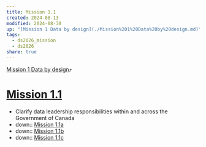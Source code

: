 ```yaml
---
title: Mission 1.1
created: 2024-08-13
modified: 2024-08-30
up: "[Mission 1 Data by design](./Mission%201%20Data%20by%20design.md)"
tags:
  - ds2026_mission
  - ds2026
share: true
---
```

[Mission 1 Data by design](./Mission%201%20Data%20by%20design.md)⤴️
# [Mission 1.1](Mission%201.1.md)
- Clarify data leadership responsibilities within and across the Government of Canada
- down:: [Mission 1.1a](./Mission%201.1a.md)
- down:: [Mission 1.1b](./Mission%201.1b.md)
- down:: [Mission 1.1c](./Mission%201.1c.md)




